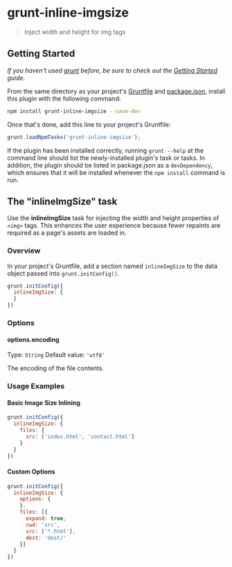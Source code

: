 # grunt-inline-imgsize

> Inject width and height for img tags

## Getting Started
_If you haven't used [grunt][] before, be sure to check out the [Getting Started][] guide._

From the same directory as your project's [Gruntfile][Getting Started] and [package.json][], install this plugin with the following command:

```bash
npm install grunt-inline-imgsize --save-dev
```

Once that's done, add this line to your project's Gruntfile:

```js
grunt.loadNpmTasks('grunt-inline-imgsize');
```

If the plugin has been installed correctly, running `grunt --help` at the command line should list the newly-installed plugin's task or tasks. In addition, the plugin should be listed in package.json as a `devDependency`, which ensures that it will be installed whenever the `npm install` command is run.

[grunt]: http://gruntjs.com/
[Getting Started]: https://github.com/gruntjs/grunt/blob/devel/docs/getting_started.md
[package.json]: https://npmjs.org/doc/json.html

## The "inlineImgSize" task

Use the **inlineImgSize** task for injecting the width and height properties of `<img>` tags. This enhances the user experience because fewer repaints are required as a page's assets are loaded in.

### Overview
In your project's Gruntfile, add a section named `inlineImgSize` to the data object passed into `grunt.initConfig()`.

```js
grunt.initConfig({
  inlineImgSize: {
  }
})
```

### Options

#### options.encoding
Type: `String`
Default value: `'utf8'`

The encoding of the file contents.

### Usage Examples

#### Basic Image Size Inlining

```js
grunt.initConfig({
  inlineImgSize: {
    files: {
      src: ['index.html', 'contact.html']
    }
  }
})
```

#### Custom Options

```js
grunt.initConfig({
  inlineImgSize: {
    options: {
    },
    files: [{
      expand: true,
      cwd: 'src',
      src: ['*.html'],
      dest: 'dest/'
    }]
  }
})
```
